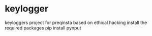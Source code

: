 # keylogger
keyloggers project for preqinsta based on ethical hacking
install the required packages
pip install pynput

